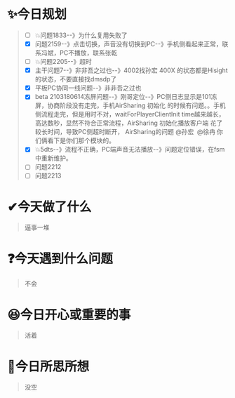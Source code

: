 # ✨今日规划

> - [ ] 💥问题1833--》为什么复用失败了
> - [X] 问题2159--》点击切换，声音没有切换到PC--》手机侧看起来正常，联系冯斌，PC不播放，联系张乾
> - [ ] 💥问题2205--》超时
> - [X] 主干问题7--》非非吾之过也--》4002找孙宏 400X 的状态都是Hisight的状态，不要直接找dmsdp了
> - [X] 平板PC协同一线问题--》非非吾之过也
> - [X] beta 2103180614冻屏问题--》刚哥定位--》PC侧日志显示是101冻屏，协商阶段没有走完，手机AirSharing 初始化 的时候有问题。。手机侧流程走完，但是用时不对，waitForPlayerClientInit time越来越长，高达数秒，显然不符合正常流程，AirSharing 初始化播放客户端 花了较长时间，导致PC侧超时断开， AirSharing的问题 @孙宏  @徐冉 你们俩看下是你们那个模块的。
> - [X] 💥5dts--》流程不正确，PC端声音无法播放--》问题定位错误，在fsm中重新维护。
> - [ ] 问题2212
> - [ ] 问题2213

# ✔今天做了什么

> 逼事一堆

# ❓今天遇到什么问题

> 不会

# 😆今日开心或重要的事

> 活着

# 🤔今日所思所想

> 没空
